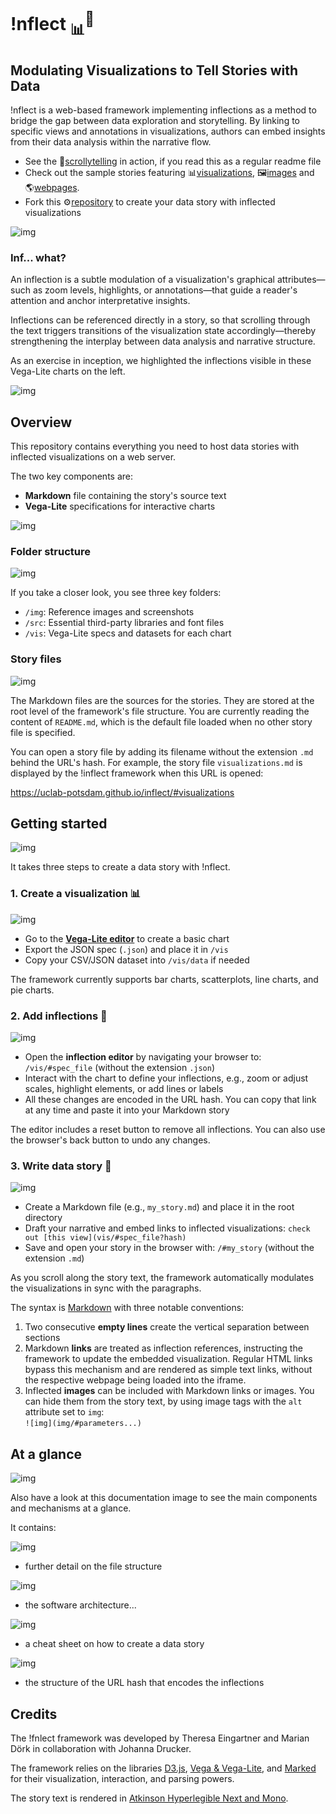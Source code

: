 # !nflect <sub>📊</sub><sup>💬</sup>
## Modulating Visualizations to Tell Stories with Data

!nflect is a web-based framework implementing inflections as a method to bridge the gap between data exploration and storytelling. By linking to specific views and annotations in visualizations, authors can embed insights from their data analysis within the narrative flow. 

- See the 📜<a href="https://uclab-potsdam.github.io/inflect/">scrollytelling</a> in action, if you read this as a regular readme file
- Check out the sample stories featuring 
📊<a href="https://uclab-potsdam.github.io/inflect/#visualizations">visualizations</a>, 🖼️<a href="https://uclab-potsdam.github.io/inflect/#images">images</a> and 🌎<a href="https://uclab-potsdam.github.io/inflect/#webpages">webpages</a>.
- Fork this ⚙️<a href="https://github.com/uclab-potsdam/inflect">repository</a> to create your data story with inflected visualizations

![img](img/#-68,-35,1325,1741&ff0000&&&chart_overview.png)


### Inf... what?

An inflection is a subtle modulation of a visualization's graphical attributes—such as zoom levels, highlights, or annotations—that guide a reader's attention and anchor interpretative insights. 

Inflections can be referenced directly in a story, so that scrolling through the text triggers transitions of the visualization state accordingly—thereby strengthening the interplay between data analysis and narrative structure.

As an exercise in inception, we highlighted the inflections visible in these Vega-Lite charts on the left.

![img](img/#-68,-35,1325,1741&00f900&1209,872,984,1017,366,65,637,598,472,1167,623,1576&1156,364,1053,352,1084,330,1051,352,1068,385,1053,348,159,1150,334,1001,329,1001,247,1001,329,1001,337,1072&chart_overview.png)


## Overview

This repository contains everything you need to host data stories with inflected visualizations on a web server.

The two key components are:

- **Markdown** file containing the story's source text
- **Vega-Lite** specifications for interactive charts

![img](img/#-329,-68,577,542&ff0000&&&folder_structure.png)


### Folder structure

![img](img/#-112,-43,380,315&00f900&27,8,115,132&&folder_structure.png)

If you take a closer look, you see three key folders:

- `/img`: Reference images and screenshots
- `/src`: Essential third-party libraries and font files
- `/vis`: Vega-Lite specs and datasets for each chart


### Story files

![img](img/#-110,119,396,489&00f900&16,312,288,448,18,178,205,223&&folder_structure.png)

The Markdown files are the sources for the stories. They are stored at the root level of the framework's file structure. You are currently reading the content of `README.md`, which is the default file loaded when no other story file is specified.

You can open a story file by adding its filename without the extension `.md` behind the URL's hash. For example, the story file `visualizations.md` is displayed by the !inflect framework when this URL is opened:

<a href="#visualizations">https://uclab-potsdam.github.io/inflect/#visualizations</a>


## Getting started

![img](img/#-282,43,1333,1154&ff0000&&&steps.png)

It takes three steps to create a data story with !nflect.


### 1. Create a visualization 📊 

![img](img/#6,-54,2067,1336&ff0000&&&vega_editor.png)

- Go to the **<a href="https://vega.github.io/editor/#/examples/vega-lite/bar">Vega-Lite editor</a>** to create a basic chart
- Export the JSON spec (`.json`) and place it in `/vis`
- Copy your CSV/JSON dataset into `/vis/data` if needed

The framework currently supports bar charts, scatterplots, line charts, and pie charts.


### 2. Add inflections 💬

![img](img/#5,158,1907,1109&ff0000&&&inflections_editor.png)

- Open the **inflection editor** by navigating your browser to: `/vis/#spec_file` (without the extension `.json`)
- Interact with the chart to define your inflections, e.g., zoom or adjust scales, highlight elements, or add lines or labels
- All these changes are encoded in the URL hash. You can copy that link at any time and paste it into your Markdown story

The editor includes a reset button to remove all inflections. You can also use the browser's back button to undo any changes.


### 3. Write data story 📄

![img](img/#-41,47,1637,1204&00f900&931,171,1153,232&&scrollytelling.png) 

- Create a Markdown file (e.g., `my_story.md`) and place it in the root directory  
- Draft your narrative and embed links to inflected visualizations: `check out [this view](vis/#spec_file?hash)`
- Save and open your story in the browser with: `/#my_story` (without the extension `.md`)

As you scroll along the story text, the framework automatically modulates the visualizations in sync with the paragraphs.

The syntax is <a href="https://daringfireball.net/projects/markdown/syntax">Markdown</a> with three notable conventions: 

1. Two consecutive **empty lines** create the vertical separation between sections
2. Markdown **links** are treated as inflection references, instructing the framework to update the embedded visualization. 
Regular HTML links bypass this mechanism and are rendered as simple text links, without the respective webpage being loaded into the iframe.
3. Inflected **images** can be included with Markdown links or images. You can hide them from the story text, by using image tags with the `alt` attribute set to `img`: <br>
`![img](img/#parameters...)`


## At a glance

![img](img/#0,0,3047,8610&ff0000&&&documentation_image.png)

Also have a look at this documentation image to see the main components and mechanisms at a glance.


It contains:

![img](img/#0,0,3047,2375&ff0000&&&documentation_image.png) 
- further detail on the file structure


![img](img/#0,1750,3047,4200&ff0000&&&documentation_image.png) 
- the software architecture...


![img](img/#0,4150,3047,7200&ff0000&&&documentation_image.png) 
- a cheat sheet on how to create a data story


![img](img/#0,7200,3047,9000&ff0000&&&documentation_image.png)
- the structure of the URL hash that encodes the inflections


## Credits

The !fnlect framework was developed by Theresa Eingartner and Marian Dörk in collaboration with Johanna Drucker.

The framework relies on the libraries <a href="https://d3js.org">D3.js</a>, <a href="https://vega.github.io">Vega & Vega-Lite</a>, and <a href="https://marked.js.org">Marked</a> for their visualization, interaction, and parsing powers.

The story text is rendered in <a href="https://www.brailleinstitute.org/freefont/">Atkinson Hyperlegible Next and Mono</a>.